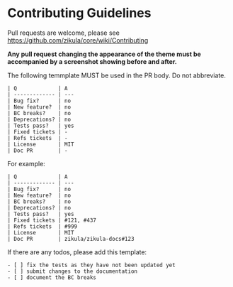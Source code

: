 Contributing Guidelines
=======================

Pull requests are welcome, please see https://github.com/zikula/core/wiki/Contributing

**Any pull request changing the appearance of the theme must be accompanied by a screenshot showing before and after.**

The following temmplate MUST be used in the PR body. Do not abbreviate.


```
| Q             | A
| ------------- | ---
| Bug fix?      | no
| New feature?  | no
| BC breaks?    | no
| Deprecations? | no
| Tests pass?   | yes
| Fixed tickets | -
| Refs tickets  | -
| License       | MIT
| Doc PR        | -
```

For example:

```
| Q             | A
| ------------- | ---
| Bug fix?      | no
| New feature?  | no
| BC breaks?    | no
| Deprecations? | no
| Tests pass?   | yes
| Fixed tickets | #121, #437
| Refs tickets  | #999
| License       | MIT
| Doc PR        | zikula/zikula-docs#123
```

If there are any todos, please add this template:

```
- [ ] fix the tests as they have not been updated yet
- [ ] submit changes to the documentation
- [ ] document the BC breaks
```

